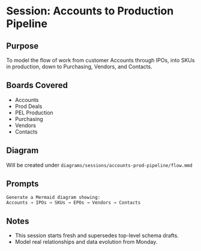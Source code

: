 # Session: Accounts to Production Pipeline

## Purpose
To model the flow of work from customer Accounts through IPOs, into SKUs in production, down to Purchasing, Vendors, and Contacts.

## Boards Covered
- Accounts
- Prod Deals
- PEL Production
- Purchasing
- Vendors
- Contacts

## Diagram
Will be created under `diagrams/sessions/accounts-prod-pipeline/flow.mmd`

## Prompts
```text
Generate a Mermaid diagram showing:
Accounts → IPOs → SKUs → EPOs → Vendors → Contacts
```

## Notes
- This session starts fresh and supersedes top-level schema drafts.
- Model real relationships and data evolution from Monday.
